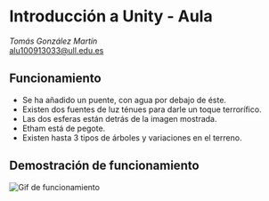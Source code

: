 # Introducción a Unity - Aula
*Tomás González Martín*  
alu100913033@ull.edu.es
## Funcionamiento
 * Se ha añadido un puente, con agua por debajo de éste.
 * Existen dos fuentes de luz ténues para darle un toque terrorífico.
 * Las dos esferas están detrás de la imagen mostrada.
 * Etham está de pegote.
 * Existen hasta 3 tipos de árboles y variaciones en el terreno.

## Demostración de funcionamiento
![Gif de funcionamiento](img/ImagenDeMuestra.png)